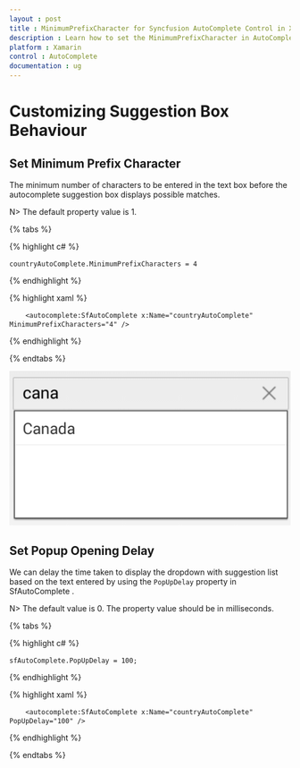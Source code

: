 ```yaml
---
layout : post
title : MinimumPrefixCharacter for Syncfusion AutoComplete Control in Xamarin.Forms
description : Learn how to set the MinimumPrefixCharacter in AutoComplete
platform : Xamarin
control : AutoComplete
documentation : ug
---
```



# Customizing Suggestion Box Behaviour

## Set Minimum Prefix Character

The minimum number of characters to be entered in the text box before the autocomplete suggestion box displays possible matches. 

N> The default property value is 1.
	
{% tabs %}	
	
{% highlight c# %}
	
	countryAutoComplete.MinimumPrefixCharacters = 4
	 
{% endhighlight %}

{% highlight xaml %}

  		<autocomplete:SfAutoComplete x:Name="countryAutoComplete"  MinimumPrefixCharacters="4" />

{% endhighlight %}

{% endtabs %}
	
![](images/minimumprefixcharacter.png)

## Set Popup Opening Delay

We can delay the time taken to display the dropdown with suggestion list based on the text entered by using the `PopUpDelay` property in SfAutoComplete .

N> The default value is 0. The property value should be in milliseconds.

{% tabs %}

{% highlight c# %}
	
	sfAutoComplete.PopUpDelay = 100;
	 
{% endhighlight %}

{% highlight xaml %}

  		<autocomplete:SfAutoComplete x:Name="countryAutoComplete" PopUpDelay="100" />

{% endhighlight %}

{% endtabs %}
	
